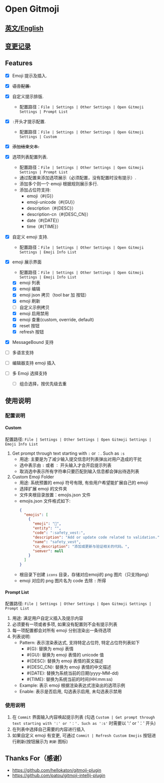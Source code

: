 # Open Gitmoji

## [英文/English](docs/README_EN.md)

## [变更记录](docs/CHANGELOG.md)

## Features

- [x] Emoji 提示及插入.
- [x] ~~语言配置.~~
- [x] 自定义提示排版.
    - 配置路径：`File | Settings | Other Settings | Open Gitmoji Settings | Prompt List`
- [x] `:`开头才提示配置.
    - 配置路径：`File | Settings | Other Settings | Open Gitmoji Settings | Custom`
- [x] ~~添加结束文本.~~
- [X] 选项列表配置列表.
    - 配置路径：`File | Settings | Other Settings | Open Gitmoji Settings | Prompt List`
    - 通过配置来添加选项展示（必须配置，没有配置时没有提示）.
    - 添加多个则一个 emoji 根据规则展示多行.
    - 添加占位符支持:
        - emoji（#{G}）
        - emoji-unicode（#{GU}）
        - description（#{DESC}）
        - description-cn（#{DESC_CN}）
        - date（#{DATE}）
        - time（#{TIME}）
- [X] 自定义 emoji 支持.
    - 配置路径：`File | Settings | Other Settings | Open Gitmoji Settings | Emoji Info List`

- [X] emoji 展示界面
    - 配置路径：`File | Settings | Other Settings | Open Gitmoji Settings | Emoji Info List`
    - [X] emoji 列表
    - [X] emoji 编辑
    - [X] emoji json 拷贝（tool bar 加 按钮）
    - [X] emoji 刷新
    - [ ] 自定义示例拷贝
    - [X] emoji 启用禁用
    - [X] emoji 查重(custom, override, default)
    - [X] reset 按钮
    - [X] refresh 按钮
- [X] MessageBound 支持
- [ ] 多语言支持
- [ ] 编辑器支持 emoji 插入
- [ ] 多 Emoji 选择支持
  - [ ] 组合选择，按优先级去重

## 使用说明

### 配置说明

#### Custom

配置路径: `File | Settings | Other Settings | Open Gitmoji Settings | Emoji Info List`

1. Get prompt through text starting with `:` or `：`. Such as `:s`
    - 用途: 主要是为了减少输入提交信息时列表弹出对用户造成的干扰
    - 选中表示由 `:` 或者 `：` 开头输入才会开启提示列表
    - 取消选中表示所有字符串只要匹配到输入信息都会弹出待选列表
2. Custom Emoji Folder
    - 用途: 系统预置的 emoji 符号有限, 有些用户希望能扩展自己的 emoji
    - 选择扩展 emoji 的文件夹
    - 文件夹根目录放置：emojis.json 文件
    - emojis.json 文件格式如下:
      ```json
      {
        "emojis": [
          {
            "emoji": "🦺",
            "entity": "",
            "code": ":safety_vest:",
            "description": "Add or update code related to validation.",
            "name": "safety_vest",
            "cn_description": "添加或更新与验证相关的代码。",
            "semver": null
          }
        ]
      }
      ```
    - 根目录下创建 `icons` 目录，存储对应emoji的 png 图片（只支持png）
    - emoji 对应的 png 图片名为 code 去除 `:` 所得

#### Prompt List

配置路径: `File | Settings | Other Settings | Open Gitmoji Settings | Prompt List`

1. 用途: 满足用户自定义插入及提示内容
2. 必须要有一项或者多项, 如果没有配置则不会有提示列表
3. 每一项配置都会对所有 emoji 分别渲染出一条待选项
4. 列表说明:
    - Pattern: 表示渲染表达式, 支持特定占位符, 特定占位符列表如下
        - #{G}: 替换为 emoji 表情
        - #{GU}: 替换为 emoji 表情的 unicode 值
        - #{DESC}: 替换为 emoji 表情的英文描述
        - #{DESC_CN}: 替换为 emoji 表情的中文描述
        - #{DATE}: 替换为系统当前的日期(yyyy-MM-dd)
        - #{TIME}: 替换为系统当前的时间(HH:mm:ss)
    - Example: 表示 emoji 根据渲染表达式渲染出的选项示例
    - Enable: 表示是否启用, 勾选表示启用, 未勾选表示禁用

### 使用说明

1. 在 `Commit` 界面输入内容唤起提示列表 (勾选 `Custom | Get prompt through text starting with ':' or '：'. Such as ':s'`
   时需要以 ':' or '：' 开头)
2. 在列表中选择自己需要的内容进行插入
3. 如果自定义 emoji 有变更, 可通过 `Commit | Refresh Custom Emojis` 按钮进行刷新(按钮展示为 `刷新` 图标)

## Thanks For（感谢）

- https://github.com/hellokaton/gitmoji-plugin
- https://github.com/patou/gitmoji-intellij-plugin